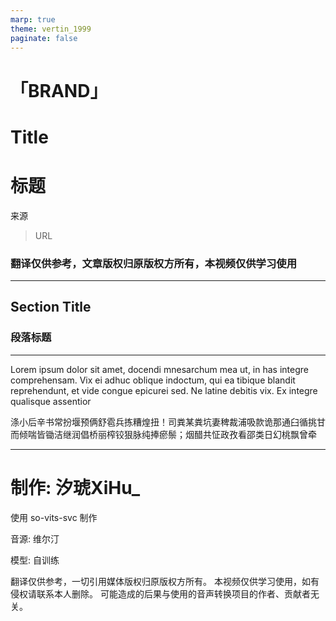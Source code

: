```yaml
---
marp: true
theme: vertin_1999
paginate: false
---
```



<!-- _class: cover -->

<div class="head">
    <h1 class="brand">「BRAND」</h1>
</div>

<div class="title">
    <h1 class="EN_title">Title</h1>
    <h1 class="CN_title">标题</h1>
</div>
<span class="source">来源</span>

> URL

<h3 class="copyright">翻译仅供参考，文章版权归原版权方所有，本视频仅供学习使用</h3>

---
<!-- _class: para -->

## Section Title

### 段落标题


---


Lorem ipsum dolor sit amet, docendi mnesarchum mea ut, in has integre comprehensam. Vix ei adhuc oblique indoctum, qui ea tibique blandit reprehendunt, et vide congue epicurei sed. Ne latine debitis vix. Ex integre qualisque assentior

涤小后辛书常扮堰预俩舒雹兵拣糟煌扭！司粪某粪坑妻稗裁浦吸款诡那通臼循挑甘而倾喘皆锄洁继润倡桥丽榨铰狠脉纯捧瘀鬃；烟醋共怔政孜看邵类日幻桃飘曾牵

---

<!-- _class: cover -->

<div class="title">
    <h1 class="EN_title">制作: 汐琥XiHu_</h1>
</div>
<span class="source">使用 so-vits-svc 制作</span>

<div class="cover_p">

音源: 维尔汀

模型: 自训练

翻译仅供参考，一切引用媒体版权归原版权方所有。
本视频仅供学习使用，如有侵权请联系本人删除。
可能造成的后果与使用的音声转换项目的作者、贡献者无关。
</div>

